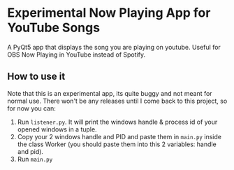 # Experimental Now Playing App for YouTube Songs
A PyQt5 app that displays the song you are playing on youtube. Useful for OBS Now Playing in YouTube instead of Spotify.

## How to use it
Note that this is an experimental app, its quite buggy and not meant for normal use.
There won't be any releases until I come back to this project, so for now you can:

1. Run `listener.py`. It will print the windows handle & process id of your opened windows in a tuple.
2. Copy your 2 windows handle and PID and paste them in `main.py` inside the class Worker (you should paste them into this 2 variables: handle and pid).
3. Run `main.py`
